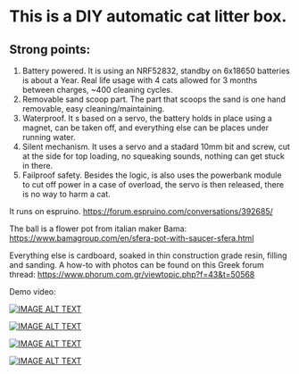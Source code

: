# This is a DIY automatic cat litter box.

## Strong points:
1. Battery powered.
   It is using an NRF52832, standby on 6x18650 batteries is about a Year. Real life usage with 4 cats allowed for 3 months between charges, ~400 cleaning cycles.
2. Removable sand scoop part.
   The part that scoops the sand is one hand removable, easy cleaning/maintaining.
3. Waterproof.
   It s based on a servo, the battery holds in place using a magnet, can be taken off, and everything else can be places under running water.
5. Silent mechanism.
   It uses a servo and a stadard 10mm bit and screw, cut at the side for top loading, no squeaking sounds, nothing can get stuck in there.
6. Failproof safety.
   Besides the logic, is also uses the powerbank module to cut off power in a case of overload, the servo is then released, there is no way to harm a cat.

It runs on espruino.
https://forum.espruino.com/conversations/392685/

The ball is a flower pot from italian maker Bama:
https://www.bamagroup.com/en/sfera-pot-with-saucer-sfera.html

Everything else is cardboard, soaked in thin construction grade resin, filling and sanding. 
A how-to with photos can be found on this Greek forum thread:
https://www.phorum.com.gr/viewtopic.php?f=43&t=50568

Demo video:


[![IMAGE ALT TEXT](http://img.youtube.com/vi/D4g8feknsxU/0.jpg)](http://www.youtube.com/watch?v=D4g8feknsxU "")

[![IMAGE ALT TEXT](http://img.youtube.com/vi/NsHfjCTPNMw/0.jpg)](http://www.youtube.com/watch?v=NsHfjCTPNMw "")

[![IMAGE ALT TEXT](http://img.youtube.com/vi/7z5zREmaqtM/0.jpg)](http://www.youtube.com/watch?v=7z5zREmaqtM "")

[![IMAGE ALT TEXT](http://img.youtube.com/vi/u9RIlObnvNE/0.jpg)](http://www.youtube.com/watch?v=u9RIlObnvNE "")




